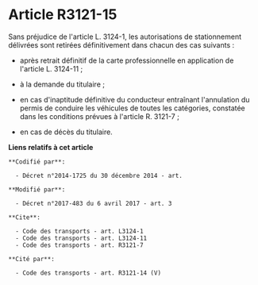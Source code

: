 # Article R3121-15

Sans préjudice de l'article L. 3124-1, les autorisations de stationnement délivrées sont retirées définitivement dans chacun
des cas suivants :

- après retrait définitif de la carte professionnelle en application de l'article L. 3124-11 ;

- à la demande du titulaire ;

- en cas d'inaptitude définitive du conducteur entraînant l'annulation du permis de conduire les véhicules de toutes les
catégories, constatée dans les conditions prévues à l'article R. 3121-7 ;

- en cas de décès du titulaire.

**Liens relatifs à cet article**

	**Codifié par**:

	  - Décret n°2014-1725 du 30 décembre 2014 - art.

	**Modifié par**:

	  - Décret n°2017-483 du 6 avril 2017 - art. 3

	**Cite**:

	  - Code des transports - art. L3124-1
	  - Code des transports - art. L3124-11
	  - Code des transports - art. R3121-7

	**Cité par**:

	  - Code des transports - art. R3121-14 (V)
